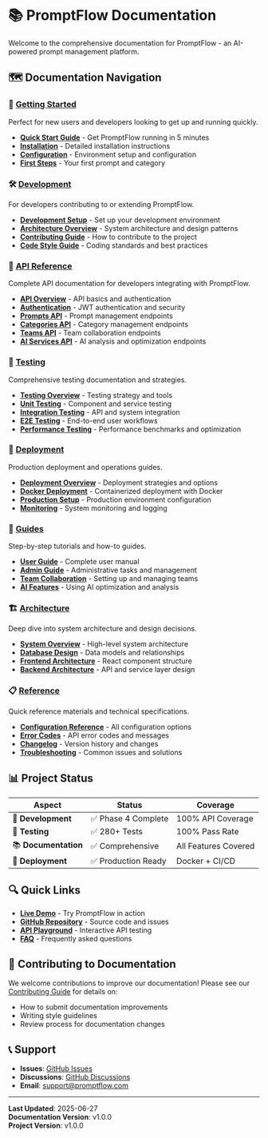# 📚 PromptFlow Documentation

Welcome to the comprehensive documentation for PromptFlow - an AI-powered prompt management platform.

## 🗺️ Documentation Navigation

### 🚀 [Getting Started](./getting-started/)
Perfect for new users and developers looking to get up and running quickly.

- **[Quick Start Guide](./getting-started/quick-start.md)** - Get PromptFlow running in 5 minutes
- **[Installation](./getting-started/installation.md)** - Detailed installation instructions
- **[Configuration](./getting-started/configuration.md)** - Environment setup and configuration
- **[First Steps](./getting-started/first-steps.md)** - Your first prompt and category

### 🛠️ [Development](./development/)
For developers contributing to or extending PromptFlow.

- **[Development Setup](./development/setup.md)** - Set up your development environment
- **[Architecture Overview](./development/architecture.md)** - System architecture and design patterns
- **[Contributing Guide](./development/contributing.md)** - How to contribute to the project
- **[Code Style Guide](./development/code-style.md)** - Coding standards and best practices

### 🔌 [API Reference](./api/)
Complete API documentation for developers integrating with PromptFlow.

- **[API Overview](./api/overview.md)** - API basics and authentication
- **[Authentication](./api/authentication.md)** - JWT authentication and security
- **[Prompts API](./api/prompts.md)** - Prompt management endpoints
- **[Categories API](./api/categories.md)** - Category management endpoints
- **[Teams API](./api/teams.md)** - Team collaboration endpoints
- **[AI Services API](./api/ai.md)** - AI analysis and optimization endpoints

### 🧪 [Testing](./testing/)
Comprehensive testing documentation and strategies.

- **[Testing Overview](./testing/overview.md)** - Testing strategy and tools
- **[Unit Testing](./testing/unit-tests.md)** - Component and service testing
- **[Integration Testing](./testing/integration-tests.md)** - API and system integration
- **[E2E Testing](./testing/e2e-tests.md)** - End-to-end user workflows
- **[Performance Testing](./testing/performance.md)** - Performance benchmarks and optimization

### 🚀 [Deployment](./deployment/)
Production deployment and operations guides.

- **[Deployment Overview](./deployment/overview.md)** - Deployment strategies and options
- **[Docker Deployment](./deployment/docker.md)** - Containerized deployment with Docker
- **[Production Setup](./deployment/production.md)** - Production environment configuration
- **[Monitoring](./deployment/monitoring.md)** - System monitoring and logging

### 📖 [Guides](./guides/)
Step-by-step tutorials and how-to guides.

- **[User Guide](./guides/user-guide.md)** - Complete user manual
- **[Admin Guide](./guides/admin-guide.md)** - Administrative tasks and management
- **[Team Collaboration](./guides/team-collaboration.md)** - Setting up and managing teams
- **[AI Features](./guides/ai-features.md)** - Using AI optimization and analysis

### 🏗️ [Architecture](./architecture/)
Deep dive into system architecture and design decisions.

- **[System Overview](./architecture/overview.md)** - High-level system architecture
- **[Database Design](./architecture/database.md)** - Data models and relationships
- **[Frontend Architecture](./architecture/frontend.md)** - React component structure
- **[Backend Architecture](./architecture/backend.md)** - API and service layer design

### 📋 [Reference](./reference/)
Quick reference materials and technical specifications.

- **[Configuration Reference](./reference/configuration.md)** - All configuration options
- **[Error Codes](./reference/error-codes.md)** - API error codes and messages
- **[Changelog](./reference/changelog.md)** - Version history and changes
- **[Troubleshooting](./reference/troubleshooting.md)** - Common issues and solutions

## 📊 Project Status

| Aspect | Status | Coverage |
|--------|--------|----------|
| 🔧 **Development** | ✅ Phase 4 Complete | 100% API Coverage |
| 🧪 **Testing** | ✅ 280+ Tests | 100% Pass Rate |
| 📚 **Documentation** | ✅ Comprehensive | All Features Covered |
| 🚀 **Deployment** | ✅ Production Ready | Docker + CI/CD |

## 🔍 Quick Links

- **[Live Demo](https://your-demo-url.com)** - Try PromptFlow in action
- **[GitHub Repository](https://github.com/maxazure/prompt-flow)** - Source code and issues
- **[API Playground](./api/playground.md)** - Interactive API testing
- **[FAQ](./reference/faq.md)** - Frequently asked questions

## 🤝 Contributing to Documentation

We welcome contributions to improve our documentation! Please see our [Contributing Guide](./development/contributing.md) for details on:

- How to submit documentation improvements
- Writing style guidelines
- Review process for documentation changes

## 📞 Support

- **Issues**: [GitHub Issues](https://github.com/maxazure/prompt-flow/issues)
- **Discussions**: [GitHub Discussions](https://github.com/maxazure/prompt-flow/discussions)
- **Email**: [support@promptflow.com](mailto:support@promptflow.com)

---

**Last Updated**: 2025-06-27  
**Documentation Version**: v1.0.0  
**Project Version**: v1.0.0